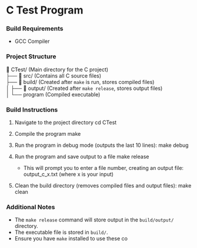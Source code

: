# C Test Program
### Build Requirements
- GCC Compiler

### Project Structure
📂 CTest/ (Main directory for the C project)  
├── 📂 src/ (Contains all C source files)  
├── 📂 build/ (Created after `make` is run, stores compiled files)  
│   ├── 📂 output/ (Created after `make release`, stores output files)  
│   └── program (Compiled executable)

### Build Instructions
1. Navigate to the project directory
   cd CTest

2. Compile the program
   make

3. Run the program in debug mode (outputs the last 10 lines):
   make debug

4. Run the program and save output to a file
   make release
   - This will prompt you to enter a file number, creating an output file:
     output_c_x.txt  (where x is your input)

5. Clean the build directory (removes compiled files and output files):
   make clean

### Additional Notes
- The `make release` command will store output in the `build/output/` directory.
- The executable file is stored in `build/`.
- Ensure you have `make` installed to use these co



